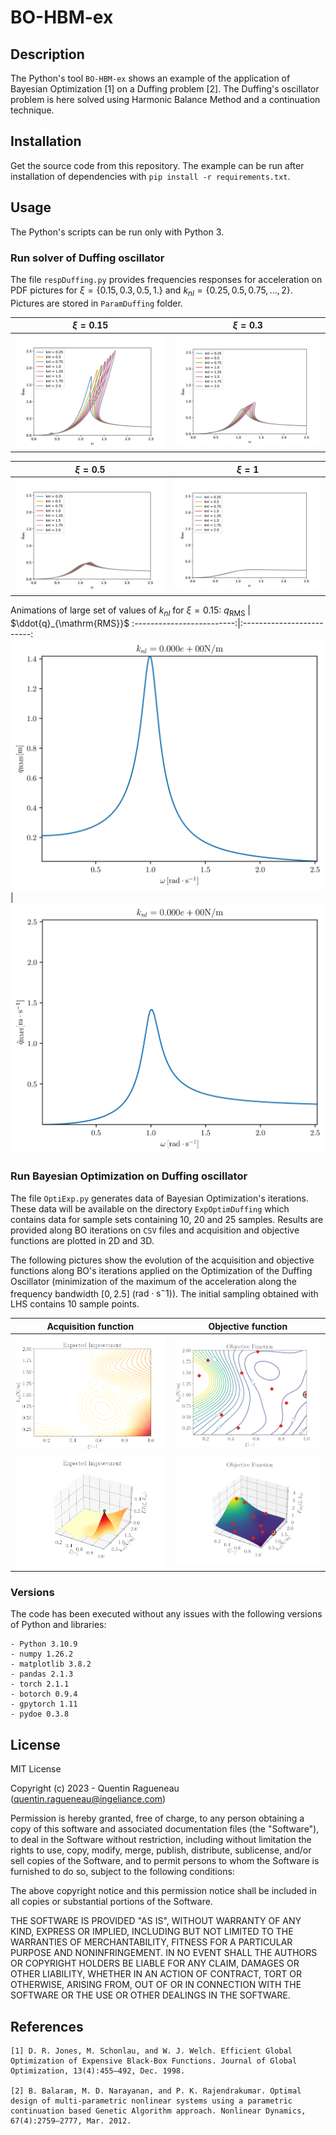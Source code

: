 # BO-HBM-ex

## Description

The Python's tool `BO-HBM-ex` shows an example of the application of Bayesian Optimization [1] on a Duffing problem [2]. The Duffing's oscillator problem is here solved using Harmonic Balance Method and a continuation technique.

## Installation

Get the source code from this repository. The example can be run after installation of dependencies with `pip install -r requirements.txt`.


## Usage

The Python's scripts can be run only with Python 3.

### Run solver of Duffing oscillator
The file `respDuffing.py` provides frequencies responses for acceleration on PDF pictures for $\xi=\{0.15, 0.3, 0.5, 1.\}$ and $k_{nl}=\{0.25,0.5,0.75,...,2\}$. Pictures are stored in `ParamDuffing` folder.

$\xi=0.15$                 |  $\xi=0.3$
:-------------------------:|:-------------------------:
![](./illus/Arms_xi15.png) |  ![](./illus/Arms_xi30.png)

$\xi=0.5$                  |  $\xi=1$
:-------------------------:|:-------------------------:
![](./illus/Arms_xi50.png) |  ![](./illus/Arms_xi100.png)

Animations of large set of values of $k_{nl}$ for $\xi=0.15$:
$q_{\mathrm{RMS}}$         |  $\ddot{q}_{\mathrm{RMS}}$
:-------------------------:|:-------------------------:
![](./illus/anim_Drms.gif) |  ![](./illus/anim_Arms.gif)

### Run Bayesian Optimization on Duffing oscillator

The file `OptiExp.py` generates data of Bayesian Optimization's iterations. These data will be available on the directory `ExpOptimDuffing` which contains data for sample sets containing 10, 20 and 25 samples. Results are provided along BO iterations on `CSV` files and acquisition and objective functions are plotted in 2D and 3D.

The following pictures show the evolution of the acquisition and objective functions along BO's iterations applied on the Optimization of the Duffing Oscillator (minimization of the maximum of the acceleration along the frequency bandwidth $[0,2.5]$ ($\mathrm{rad}\cdot\mathrm{s}^-1$)). The initial sampling obtained with LHS contains 10 sample points.

Acquisition function               |  Objective function
:---------------------------------:|:-------------------------:
![](./illus/anim_10_contourEI-optim.gif) |  ![](./illus/anim_10_contourObj-optim.gif)
![](./illus/anim_10_surfaceEI-optim.gif) |  ![](./illus/anim_10_surfaceObj-optim.gif)


### Versions

The code has been executed without any issues with the following versions of Python and libraries:
``````
- Python 3.10.9
- numpy 1.26.2
- matplotlib 3.8.2
- pandas 2.1.3
- torch 2.1.1
- botorch 0.9.4
- gpytorch 1.11
- pydoe 0.3.8
``````

<!-- ## How to cite

Please use the following citation reference if you use the code:

`Q. Ragueneau and L. Laurent. , December 2023. Zenodo. https://doi.org/10.5281/zenodo.XXX``

Bibtex entry:

@software{BO-HBM-ex-soft,
author       = {Ragueneau, Qunetin and Laurent, Luc},
title        = {},
month        = dec,
year         = 2023,
publisher    = {Zenodo},
version      = {vxx},
doi          = {10.5281/zenodo.XXX},
url          = {https://doi.org/10.5281/zenodo.XXXX}
}

NB: version number and DOI must be adapted from [Zenodo's repository](https://doi.org/10.5281/zenodo.XXXX). -->

## License

MIT License

Copyright (c) 2023 - Quentin Ragueneau (quentin.ragueneau@ingeliance.com)

Permission is hereby granted, free of charge, to any person obtaining a copy of this software and associated documentation files (the "Software"), to deal in the Software without restriction, including without limitation the rights to use, copy, modify, merge, publish, distribute, sublicense, and/or sell copies of the Software, and to permit persons to whom the Software is furnished to do so, subject to the following conditions:

The above copyright notice and this permission notice shall be included in all copies or substantial portions of the Software.

THE SOFTWARE IS PROVIDED "AS IS", WITHOUT WARRANTY OF ANY KIND, EXPRESS OR
IMPLIED, INCLUDING BUT NOT LIMITED TO THE WARRANTIES OF MERCHANTABILITY, FITNESS FOR A PARTICULAR PURPOSE AND NONINFRINGEMENT. IN NO EVENT SHALL THE AUTHORS OR COPYRIGHT HOLDERS BE LIABLE FOR ANY CLAIM, DAMAGES OR OTHER LIABILITY, WHETHER IN AN ACTION OF CONTRACT, TORT OR OTHERWISE, ARISING FROM, OUT OF OR IN CONNECTION WITH THE SOFTWARE OR THE USE OR OTHER DEALINGS IN THE SOFTWARE.

## References
```
[1] D. R. Jones, M. Schonlau, and W. J. Welch. Efficient Global Optimization of Expensive Black-Box Functions. Journal of Global Optimization, 13(4):455–492, Dec. 1998.

[2] B. Balaram, M. D. Narayanan, and P. K. Rajendrakumar. Optimal design of multi-parametric nonlinear systems using a parametric continuation based Genetic Algorithm approach. Nonlinear Dynamics, 67(4):2759–2777, Mar. 2012.
```
